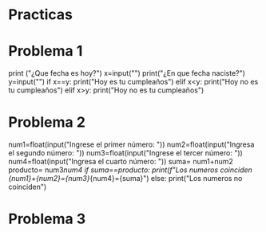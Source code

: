 # Practicas
# Problema 1
print ("¿Que fecha es hoy?")
x=input("")
print("¿En que fecha naciste?")
y=input("")
if x==y:
    print("Hoy es tu cumpleaños")
elif x<y:
    print("Hoy no es tu cumpleaños")
elif x>y:
    print("Hoy no es tu cumpleaños")
# Problema 2
num1=float(input("Ingrese el primer número: "))
num2=float(input("Ingresa el segundo número: "))
num3=float(input("Ingrese el tercer número: "))
num4=float(input("Ingresa el cuarto número: "))
suma= num1+num2
producto= num3*num4
if suma==producto:
    print(f"Los numeros coinciden {num1}+{num2}={num3}*{num4}={suma}")
else:
    print("Los numeros no coinciden")
# Problema 3